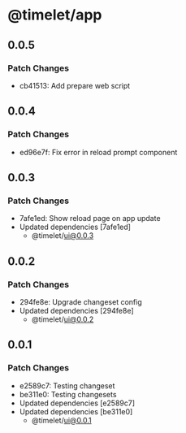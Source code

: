 # @timelet/app

## 0.0.5

### Patch Changes

- cb41513: Add prepare web script

## 0.0.4

### Patch Changes

- ed96e7f: Fix error in reload prompt component

## 0.0.3

### Patch Changes

- 7afe1ed: Show reload page on app update
- Updated dependencies [7afe1ed]
  - @timelet/ui@0.0.3

## 0.0.2

### Patch Changes

- 294fe8e: Upgrade changeset config
- Updated dependencies [294fe8e]
  - @timelet/ui@0.0.2

## 0.0.1

### Patch Changes

- e2589c7: Testing changeset
- be311e0: Testing changesets
- Updated dependencies [e2589c7]
- Updated dependencies [be311e0]
  - @timelet/ui@0.0.1
